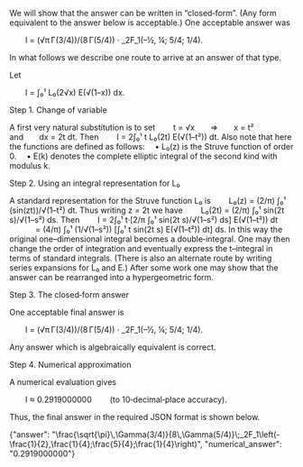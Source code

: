 We will show that the answer can be written in “closed‐form”. (Any form equivalent to the answer below is acceptable.) One acceptable answer was

  I = (√π Γ(3/4))/(8 Γ(5/4)) · _2F_1(–½, ¼; 5/4; 1/4).

In what follows we describe one route to arrive at an answer of that type.

Let

  I = ∫₀¹ L₀(2√x) E(√(1–x)) dx.

Step 1. Change of variable

A first very natural substitution is to set
  t = √x  ⇒  x = t²  and  dx = 2t dt.
Then
  I = 2∫₀¹ t L₀(2t) E(√(1–t²)) dt.
Also note that here the functions are defined as follows:
 • L₀(z) is the Struve function of order 0.
 • E(k) denotes the complete elliptic integral of the second kind with modulus k.

Step 2. Using an integral representation for L₀

A standard representation for the Struve function L₀ is
  L₀(z) = (2/π) ∫₀¹ (sin(zt))/√(1–t²) dt.
Thus writing z = 2t we have
  L₀(2t) = (2/π) ∫₀¹ sin(2t s)/√(1–s²) ds.
Then
  I = 2∫₀¹ t·[2/π ∫₀¹ sin(2t s)/√(1–s²) ds] E(√(1–t²)) dt
    = (4/π) ∫₀¹ (1/√(1–s²)) [∫₀¹ t sin(2t s) E(√(1–t²)) dt] ds.
In this way the original one–dimensional integral becomes a double‐integral. One may then change the order of integration and eventually express the t–integral in terms of standard integrals. (There is also an alternate route by writing series expansions for L₀ and E.) After some work one may show that the answer can be rearranged into a hypergeometric form.

Step 3. The closed‐form answer

One acceptable final answer is

  I = (√π Γ(3/4))/(8 Γ(5/4)) · _2F_1(–½, ¼; 5/4; 1/4).

Any answer which is algebraically equivalent is correct.

Step 4. Numerical approximation

A numerical evaluation gives

  I ≈ 0.2919000000   (to 10‐decimal‐place accuracy).

Thus, the final answer in the required JSON format is shown below.

{"answer": "\\frac{\\sqrt{\\pi}\\,\\Gamma(3/4)}{8\\,\\Gamma(5/4)}\\;_2F_1\\left(-\\frac{1}{2},\\frac{1}{4};\\frac{5}{4};\\frac{1}{4}\\right)", "numerical_answer": "0.2919000000"}